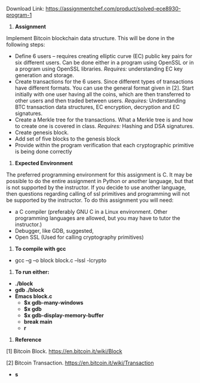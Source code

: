 Download Link: https://assignmentchef.com/product/solved-ece8930-program-1
<br>
<ol>

 <li><strong>Assignment</strong></li>

</ol>

Implement Bitcoin blockchain data structure. This will be done in the following steps:

<ul>

 <li>Define 6 users – requires creating elliptic curve (EC) public key pairs for six different users. Can be done either in a program using OpenSSL or in a program using OpenSSL libraries. <em>Requires: </em>understanding EC key generation and storage.</li>

 <li>Create transactions for the 6 users. Since different types of transactions have different formats. You can use the general format given in [2]. Start initially with one user having all the coins, which are then transferred to other users and then traded between users. <em>Requires: </em>Understanding BTC transaction data structures, EC encryption, decryption and EC signatures.</li>

 <li>Create a Merkle tree for the transactions. What a Merkle tree is and how to create one is covered in class. <em>Requires: </em>Hashing and DSA signatures.</li>

 <li>Create genesis block.</li>

 <li>Add set of five blocks to the genesis block</li>

 <li>Provide within the program verification that each cryptographic primitive is being done correctly</li>

</ul>




<ol>

 <li><strong>Expected Environment</strong></li>

</ol>

The preferred programming environment for this assignment is C. It may be possible to do the entire assignment in Python or another language, but that is not supported by the instructor. If you decide to use another language, then questions regarding calling of ssl primitives and programming will not be supported by the instructor. To do this assignment you will need:

<ul>

 <li>a C compiler (preferably GNU C in a Linux environment. Other programming languages are allowed, but you may have to tutor the instructor.)</li>

 <li>Debugger, like GDB, suggested,</li>

 <li>Open SSL (Used for calling cryptography primitives)</li>

</ul>




<ol>

 <li><strong>To compile with gcc</strong></li>

</ol>

<ul>

 <li>gcc –g –o block block.c –lssl -lcrypto</li>

</ul>

<ol>

 <li><strong>To run either:</strong></li>

</ol>

<ul>

 <li><strong>./block</strong></li>

 <li><strong>gdb ./block</strong></li>

 <li><strong>Emacs block.c</strong>

  <ul>

   <li><strong>$x gdb-many-windows</strong></li>

   <li><strong>$x gdb</strong></li>

   <li><strong>$x gdb-display-memory-buffer</strong></li>

   <li><strong>break main</strong></li>

   <li><strong>r</strong></li>

  </ul></li>

</ul>

<strong> </strong>

<ol>

 <li><strong>Reference</strong></li>

</ol>

[1] Bitcoin Block. <a href="https://en.bitcoin.it/wiki/Block">https://en.bitcoin.it/wiki/Block</a>

[2] Bitcoin Transaction. <a href="https://en.bitcoin.it/wiki/Transaction">https://en.bitcoin.it/wiki/Transaction</a>




<strong> </strong>

<strong> </strong>

<ul>

 <li><strong>s</strong></li>

</ul>